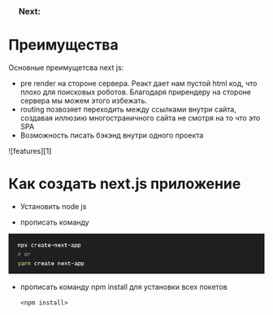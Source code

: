<h3>
  <img src="https://seeklogo.com/images/N/next-js-logo-8FCFF51DD2-seeklogo.com.png" width="16" height="16" />
  <span>Next:</span>
</h3>

# Преимущества
Основные преимущетсва next js:
- pre render на стороне сервера. Реакт дает нам пустой html код, что плохо для поисковых роботов. Благодаря прирендеру на стороне сервера мы можем этого избежать.
- routing позвозяет переходить между ссылками внутри сайта, создавая иллюзию многостраничного сайта не смотря на то что это SPA
- Возможность писать бэкэнд внутри одного проекта 

![features][1]

 # Как создать next.js приложение 

 - Установить node js
 - прописать команду 

      <npx create-next-app>


![smth](./2.png)

- прописать команду npm install для установки всех покетов

      <npm install> 

